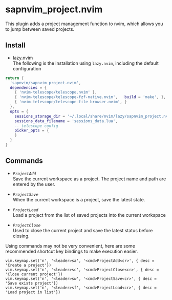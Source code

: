 # sapnvim_project.nvim
This plugin adds a project management function to nvim, which allows you to jump between saved projects.

## Install
- lazy.nvim  
The following is the installation using `lazy.nvim`, including the default configuration
~~~lua
return {
  'sapnvim/sapnvim_project.nvim',
  dependencies = {
    { 'nvim-telescope/telescope.nvim' },
    { 'nvim-telescope/telescope-fzf-native.nvim',   build = 'make', },
    { 'nvim-telescope/telescope-file-browser.nvim', }
  },
  opts = {
    sessions_storage_dir = '~/.local/share/nvim/lazy/sapnvim_project.nvim/sessions',
    sessions_data_filename = 'sessions_data.lua',
    -- telescope config
    picker_opts = {
    }
  }
}
~~~

## Commands
- *`ProjectAdd`*  
Save the current workspace as a project. The project name and path are entered by the user.

- *`ProjectSave`*  
When the current workspace is a project, save the latest state.  

- *`ProjectLoad`*  
Load a project from the list of saved projects into the current workspace  

- *`ProjectClose`*  
Used to close the current project and save the latest status before closing.


Using commands may not be very convenient, 
here are some recommended shortcut key bindings to make execution easier.
~~~
vim.keymap.set('n', '<leader>sa', '<cmd>ProjectAdd<cr>', { desc = 'Create a project'})
vim.keymap.set('n', '<leader>sc', '<cmd>ProjectClose<cr>', { desc = 'Close current project'})
vim.keymap.set('n', '<leader>sw', '<cmd>ProjectSave<cr>', { desc = 'Save exists project'})
vim.keymap.set('n', '<leader>sf', '<cmd>ProjectLoad<cr>', { desc = 'Load project in list'})
~~~
